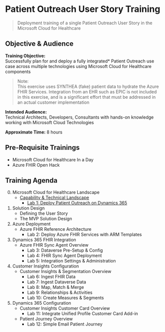 # Patient Outreach User Story Training
> Deployment training of a single Patient Outreach User Story in the Microsoft Cloud for Healthcare

## Objective & Audience
**Training Objective:**<br>
Successfully plan for and deploy a fully integrated* Patient Outreach use case across multiple technologies using Microsoft Cloud for Healthcare components

>Note:<br>
This exercise uses SYNTHEA (fake) patient data to hydrate the Azure FHIR Services. Integration from an EHR such as EPIC is not included in this exercise, and is a significant effort that must be addressed in an actual customer implementation

**Intended Audience:**<br>
Technical Architects, Developers, Consultants with hands-on knowledge working with Microsoft Cloud Technologies

**Approximate Time:** 8 hours
## Pre-Requisite Trainings
* Microsoft Cloud for Healthcare In a Day
* Azure FHIR Open Hack

## Training Agenda

0. Microsoft Cloud for Healthcare Landscape
    * [Capability & Technical Landscape](./0_MC4H_Landscape/)
        * [Lab 1: Deploy Patient Outreach on Dynamics 365](./0_MC4H_Landscape/Lab1)
1.  Solution Design
    * Defining the User Story
    * The MVP Solution Design
2. Azure Deployment
    * Azure FHIR Reference Architecture
        * Lab 2: Deploy Azure FHIR Services with ARM Templates
3. Dynamics 365 FHIR Integration
    * Azure FHIR Sync Agent Overview
        * Lab 3: Dataverse Pre-Setup & Config
        * Lab 4: FHIR Sync Agent Deployment
        * Lab 5: Integration Settings & Administration
4. Customer Insights Configuration
    * Customer Insights & Segmentation Overview
        * Lab 6: Ingest FHIR Data
        * Lab 7: Ingest Dataverse Data
        * Lab 8: Map, Match & Merge
        * Lab 9: Relationships & Activities
        * Lab 10: Create Measures & Segments
4. Dynamics 365 Configuration
    * Customer Insights Customer Card Overview
        * Lab 11: Integrate Unified Profile Customer Card Add-in
    * Patient Journey Overview
        * Lab 12: Simple Email Patient Journey



